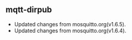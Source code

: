 ## mqtt-dirpub
* Updated changes from mosquitto.org(v1.6.5).
* Updated changes from mosquitto.org(v1.6.4).
